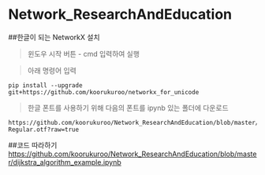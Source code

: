 # Network_ResearchAndEducation
##한글이 되는 NetworkX 설치
> 윈도우 시작 버튼 - cmd 입력하여 실행

> 아래 명령어 입력

```
pip install --upgrade git+https://github.com/koorukuroo/networkx_for_unicode
```

> 한글 폰트를 사용하기 위해 다음의 폰트를 ipynb 있는 폴더에 다운로드

```
https://github.com/koorukuroo/Network_ResearchAndEducation/blob/master/NotoSansKR-Regular.otf?raw=true
```

##코드 따라하기
https://github.com/koorukuroo/Network_ResearchAndEducation/blob/master/dijkstra_algorithm_example.ipynb
